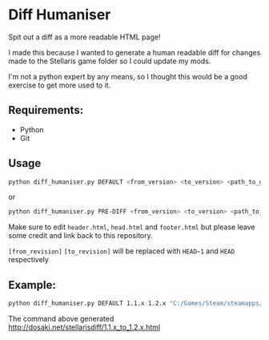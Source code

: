# Diff Humaniser
Spit out a diff as a more readable HTML page!

I made this because I wanted to generate a human readable diff for changes made to the Stellaris game folder so I could update my mods.

I'm not a python expert by any means, so I thought this would be a good exercise to get more used to it.

## Requirements:
* Python
* Git

## Usage
```bash
python diff_humaniser.py DEFAULT <from_version> <to_version> <path_to_git_repo> [repository_name] [from_revision] [to_revision]
```
or
```bash
python diff_humaniser.py PRE-DIFF <from_version> <to_version> <path_to_diff_file>
```

Make sure to edit `header.html`, `head.html` and `footer.html` but please leave some credit and link back to this repository.

`[from_revision]` `[to_revision]` will be replaced with `HEAD~1` and `HEAD` respectively

## Example:
```bash
python diff_humaniser.py DEFAULT 1.1.x 1.2.x "C:/Games/Steam/steamapps/common/Stellaris/" "STELLARIS"
```
The command above generated http://dosaki.net/stellarisdiff/1.1.x_to_1.2.x.html

